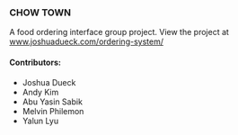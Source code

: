 ### CHOW TOWN
A food ordering interface group project.
View the project at www.joshuadueck.com/ordering-system/

#### Contributors:
- Joshua Dueck
- Andy Kim
- Abu Yasin Sabik
- Melvin Philemon
- Yalun Lyu
